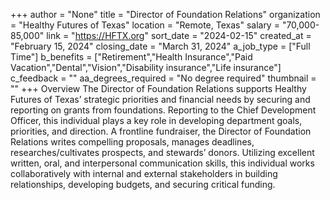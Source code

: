 +++
author = "None"
title = "Director of Foundation Relations"
organization = "Healthy Futures of Texas"
location = "Remote, Texas"
salary = "70,000-85,000"
link = "https://HFTX.org"
sort_date = "2024-02-15"
created_at = "February 15, 2024"
closing_date = "March 31, 2024"
a_job_type = ["Full Time"]
b_benefits = ["Retirement","Health Insurance","Paid Vacation","Dental","Vision","Disability insurance","Life insurance"]
c_feedback = ""
aa_degrees_required = "No degree required"
thumbnail = ""
+++
Overview 
The Director of Foundation Relations supports Healthy Futures of Texas’ strategic priorities and financial needs by securing and reporting on grants from foundations. Reporting to the Chief Development Officer, this individual plays a key role in developing department goals, priorities, and direction. A frontline fundraiser, the Director of Foundation Relations writes compelling proposals, manages deadlines, researches/cultivates prospects, and stewards’ donors. Utilizing excellent written, oral, and interpersonal communication skills, this individual works collaboratively with internal and external stakeholders in building relationships, developing budgets, and securing critical funding.
